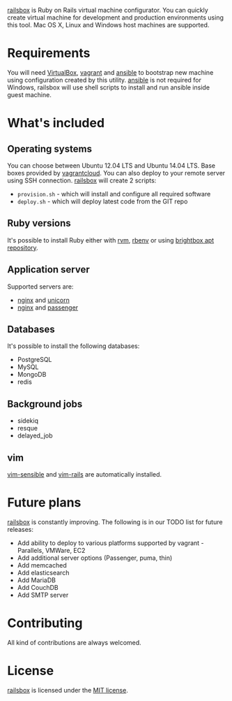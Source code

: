 [railsbox][] is Ruby on Rails virtual machine configurator. You can quickly create virtual machine for development and production environments using this tool. Mac OS X, Linux and Windows host machines are supported.

# Requirements

You will need [VirtualBox][], [vagrant][] and [ansible][] to bootstrap new machine using configuration created by this utility. [ansible][] is not required for Windows, railsbox will use shell scripts to install and run ansible inside guest machine.

# What's included

## Operating systems

You can choose between Ubuntu 12.04 LTS and Ubuntu 14.04 LTS. Base boxes provided by [vagrantcloud][]. You can also deploy to your remote server using SSH connection. [railsbox][] will create 2 scripts:

* `provision.sh` - which will install and configure all required software
* `deploy.sh` - which will deploy latest code from the GIT repo

## Ruby versions

It's possible to install Ruby either with [rvm][], [rbenv][] or using [brightbox apt repository][].

## Application server

Supported servers are:

* [nginx][] and [unicorn][]
* [nginx][] and [passenger][]

## Databases

It's possible to install the following databases:

* PostgreSQL
* MySQL
* MongoDB
* redis

## Background jobs

* sidekiq
* resque
* delayed_job

## vim

[vim-sensible][] and [vim-rails][] are automatically installed.

# Future plans

[railsbox][] is constantly improving. The following is in our TODO list for future releases:

* Add ability to deploy to various platforms supported by vagrant - Parallels, VMWare, EC2
* Add additional server options (Passenger, puma, thin)
* Add memcached
* Add elasticsearch
* Add MariaDB
* Add CouchDB
* Add SMTP server

# Contributing

All kind of contributions are always welcomed.

[railsbox]: http://railsbox.io/
[vagrant]: https://www.vagrantup.com/
[VirtualBox]: https://www.virtualbox.org/
[ansible]: http://www.ansible.com/
[rvm]: https://rvm.io/
[brightbox apt repository]: https://www.brightbox.com/docs/ruby/ubuntu/
[nginx]: http://nginx.org/
[unicorn]: http://unicorn.bogomips.org/
[passenger]: https://www.phusionpassenger.com/
[homebrew]: http://brew.sh/
[brew cask]: https://github.com/caskroom/homebrew-cask
[vagrantcloud]: http://vagrantcloud.com
[rbenv]: https://github.com/sstephenson/rbenv
[vim-sensible]: https://github.com/tpope/vim-sensible
[vim-rails]: https://github.com/tpope/vim-rails
[MIT license]: http://opensource.org/licenses/MIT

# License

[railsbox][] is licensed under the [MIT license].
